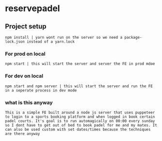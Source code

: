 # reservepadel

## Project setup
```
npm install | yarn wont run on the server so we need a package-lock.json instead of a yarn.lock
```

### For prod on local
```
npm start | this will start the server and server the FE in prod mdoe
```

### For dev on local
```
npm start and npm server | this will start the server and run the FE in a seperate process in dev mode
```

### what is this anyway
```
This is a simple FE built around a node js server that uses puppeteer to login to a sports booking platform and when logged in book certain padel courts. It's goal is to run automagically on 00:00 every sunday so I dont have to get out of bed to book padel for me and my mates. It can also be used custom with set dates/times because the techniques are there anyway
```
